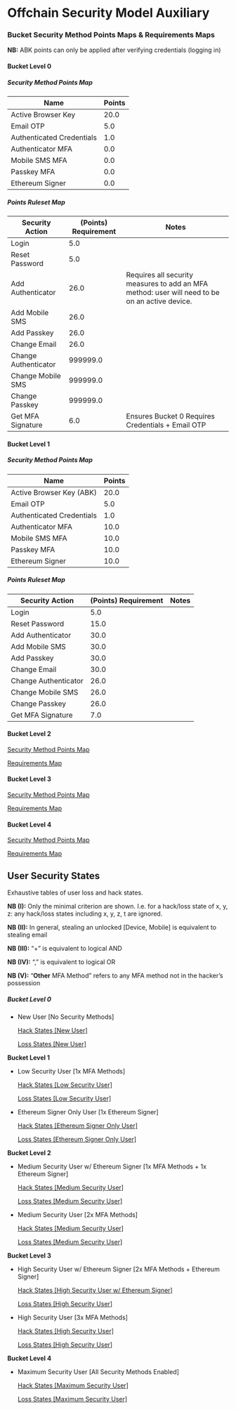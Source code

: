 # Offchain Security Model Auxiliary

### **Bucket Security Method Points Maps & Requirements Maps**

**NB:** ABK points can only be applied after verifying credentials (logging in)

#### **Bucket Level 0**

##### Security Method Points Map
| Name      | Points |
| ----------- | ----------- |
| Active Browser Key      | 20.0       |
| Email OTP   | 5.0        |
| Authenticated Credentials      | 1.0       |
| Authenticator MFA      | 0.0       |
| Mobile SMS MFA      | 0.0       |
| Passkey MFA      | 0.0   |
| Ethereum Signer      | 0.0      |

##### Points Ruleset Map
|Security Action|(Points) Requirement|Notes|
| ----------- | ----------- | ----------- |
|Login|5.0| |
|Reset Password|5.0| |
|Add Authenticator|26.0|Requires all security measures to add an MFA method: user will need to be on an active device.|
|Add Mobile SMS|26.0| |
|Add Passkey|26.0| |
|Change Email |26.0| |
|Change Authenticator|999999.0| |
|Change Mobile SMS|999999.0| |
|Change Passkey|999999.0| |
|Get MFA Signature|6.0|Ensures Bucket 0 Requires Credentials + Email OTP|


#### **Bucket Level 1**

##### Security Method Points Map
| Name      | Points |
| ----------- | ----------- |
|Active Browser Key (ABK)|20.0|
|Email OTP |5.0|
|Authenticated Credentials|1.0|
|Authenticator MFA|10.0|
|Mobile SMS MFA|10.0|
|Passkey MFA|10.0|
|Ethereum Signer|10.0|


##### Points Ruleset Map
|Security Action|(Points) Requirement|Notes|
| ----------- | ----------- | ----------- |
|Login|5.0|
|Reset Password|15.0|
|Add Authenticator|30.0|
|Add Mobile SMS|30.0|
|Add Passkey|30.0|
|Change Email |30.0|
|Change Authenticator|26.0|
|Change Mobile SMS|26.0|
|Change Passkey|26.0|
|Get MFA Signature|7.0|


#### **Bucket Level 2**
    
[Security Method Points Map ](Offchain%20Security%20Model%20Auxiliary%20da5121d8bc6f4b2fb8ae4def6d3f8b47/Security%20Method%20Points%20Map%2034d28fbd4f2e447db36dabebfc559853.csv)
    
[Requirements Map](Offchain%20Security%20Model%20Auxiliary%20da5121d8bc6f4b2fb8ae4def6d3f8b47/Requirements%20Map%20b9b86389276e42b69099069db9f3dfe2.csv)
    
#### **Bucket Level 3**
    
[Security Method Points Map](Offchain%20Security%20Model%20Auxiliary%20da5121d8bc6f4b2fb8ae4def6d3f8b47/Security%20Method%20Points%20Map%20c954c163ed9f4bfdaeccc2f7239a0f89.csv)
    
[Requirements Map](Offchain%20Security%20Model%20Auxiliary%20da5121d8bc6f4b2fb8ae4def6d3f8b47/Requirements%20Map%20d3bea8a591d942b987b7524a29bc0d03.csv)
    
#### **Bucket Level 4**
    
[Security Method Points Map](Offchain%20Security%20Model%20Auxiliary%20da5121d8bc6f4b2fb8ae4def6d3f8b47/Security%20Method%20Points%20Map%20715cc869578b465baefdc921e99763df.csv)
    
[Requirements Map](Offchain%20Security%20Model%20Auxiliary%20da5121d8bc6f4b2fb8ae4def6d3f8b47/Requirements%20Map%202861f8f181bd46d78cec73681bcba37e.csv)
    

## User Security States

Exhaustive tables of user loss and hack states.

********NB (I):******** Only the minimal criterion are shown. I.e. for a hack/loss state of x, y, z: any hack/loss states including x, y, z, t are ignored.

**NB (II):** In general, stealing an unlocked [Device, Mobile] is equivalent to stealing email

**********NB (III):********** “+” is equivalent to logical AND

**********NB (IV):********** “,” is equivalent to logical OR

**********NB (V):********** “**Other** MFA Method” refers to any MFA method not in the hacker’s possession 

##### **Bucket Level 0**

- New User [No Security Methods]
    
    [Hack States [New User]](Offchain%20Security%20Model%20Auxiliary%20da5121d8bc6f4b2fb8ae4def6d3f8b47/Hack%20States%20%5BNew%20User%5D%204d48fa08685f4db8b1c667fa4eed0d52.csv)
    
    [Loss States [New User]](Offchain%20Security%20Model%20Auxiliary%20da5121d8bc6f4b2fb8ae4def6d3f8b47/Loss%20States%20%5BNew%20User%5D%20806f089cb07f4037b3e04713204482af.csv)
    

**Bucket Level 1**

- Low Security User [1x MFA Methods]
    
    [Hack States [Low Security User]](Offchain%20Security%20Model%20Auxiliary%20da5121d8bc6f4b2fb8ae4def6d3f8b47/Hack%20States%20%5BLow%20Security%20User%5D%2055e85fb940634d3e8f7e91bb65245702.csv)
    
    [Loss States [Low Security User]](Offchain%20Security%20Model%20Auxiliary%20da5121d8bc6f4b2fb8ae4def6d3f8b47/Loss%20States%20%5BLow%20Security%20User%5D%20513b77a8b7ee483ebbf390a4db9df1ed.csv)
    
- Ethereum Signer Only User [1x Ethereum Signer]
    
    [Hack States [Ethereum Signer Only User]](Offchain%20Security%20Model%20Auxiliary%20da5121d8bc6f4b2fb8ae4def6d3f8b47/Hack%20States%20%5BEthereum%20Signer%20Only%20User%5D%2047938677b3aa4ba2a6acacafe6a672dc.csv)
    
    [Loss States [Ethereum Signer Only User]](Offchain%20Security%20Model%20Auxiliary%20da5121d8bc6f4b2fb8ae4def6d3f8b47/Loss%20States%20%5BEthereum%20Signer%20Only%20User%5D%20f25fc965575042138a90fa329295561b.csv)
    

**Bucket Level 2**

- Medium Security User w/ Ethereum Signer [1x MFA Methods + 1x Ethereum Signer]
    
    [Hack States [Medium Security User]](Offchain%20Security%20Model%20Auxiliary%20da5121d8bc6f4b2fb8ae4def6d3f8b47/Hack%20States%20%5BMedium%20Security%20User%5D%203640eb53a3264f27a1443403f0635589.csv)
    
    [Loss States [Medium Security User]](Offchain%20Security%20Model%20Auxiliary%20da5121d8bc6f4b2fb8ae4def6d3f8b47/Loss%20States%20%5BMedium%20Security%20User%5D%20f6f88914d6e646178595fdd9c69d43aa.csv)
    
- Medium Security User [2x MFA Methods]
    
    [Hack States [Medium Security User]](Offchain%20Security%20Model%20Auxiliary%20da5121d8bc6f4b2fb8ae4def6d3f8b47/Hack%20States%20%5BMedium%20Security%20User%5D%2006aa6029f87b4e93b2e6d67f27c77f1d.csv)
    
    [Loss States [Medium Security User]](Offchain%20Security%20Model%20Auxiliary%20da5121d8bc6f4b2fb8ae4def6d3f8b47/Loss%20States%20%5BMedium%20Security%20User%5D%20fc4f11575cb94680881fe6654f4b6aeb.csv)
    

**Bucket Level 3**

- High Security User w/ Ethereum Signer [2x MFA Methods + Ethereum Signer]
    
    [Hack States [High Security User w/ Ethereum Signer]](Offchain%20Security%20Model%20Auxiliary%20da5121d8bc6f4b2fb8ae4def6d3f8b47/Hack%20States%20%5BHigh%20Security%20User%20w%20Ethereum%20Signer%5D%2040990409803943459a3b0bddcf1ce240.csv)
    
    [Loss States [High Security User]](Offchain%20Security%20Model%20Auxiliary%20da5121d8bc6f4b2fb8ae4def6d3f8b47/Loss%20States%20%5BHigh%20Security%20User%5D%20b0f10b86fb0b4a84a6e38e0815774255.csv)
    
- High Security User [3x MFA Methods]
    
    [Hack States [High Security User]](Offchain%20Security%20Model%20Auxiliary%20da5121d8bc6f4b2fb8ae4def6d3f8b47/Hack%20States%20%5BHigh%20Security%20User%5D%20d24fc4a1723b4f1fbc76161b4a1ca07b.csv)
    
    [Loss States [High Security User]](Offchain%20Security%20Model%20Auxiliary%20da5121d8bc6f4b2fb8ae4def6d3f8b47/Loss%20States%20%5BHigh%20Security%20User%5D%204cd83c59eeaf4480ab882b4b865d27d4.csv)
    

**Bucket Level 4**

- Maximum Security User [All Security Methods Enabled]
    
    [Hack States [Maximum Security User]](Offchain%20Security%20Model%20Auxiliary%20da5121d8bc6f4b2fb8ae4def6d3f8b47/Hack%20States%20%5BMaximum%20Security%20User%5D%200737e670db9e4fb0a4be883c59cf6220.csv)
    
    [Loss States [Maximum Security User]](Offchain%20Security%20Model%20Auxiliary%20da5121d8bc6f4b2fb8ae4def6d3f8b47/Loss%20States%20%5BMaximum%20Security%20User%5D%2037b9aa71212b44a0a6ddd37102bd3fea.csv)